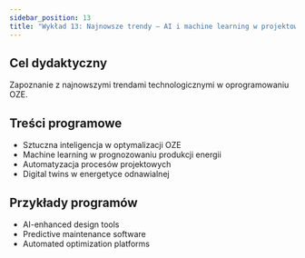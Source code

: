 ```yaml
---
sidebar_position: 13
title: "Wykład 13: Najnowsze trendy — AI i machine learning w projektowaniu OZE (1h)"
---
```


## Cel dydaktyczny

Zapoznanie z najnowszymi trendami technologicznymi w oprogramowaniu OZE.

## Treści programowe

- Sztuczna inteligencja w optymalizacji OZE
- Machine learning w prognozowaniu produkcji energii
- Automatyzacja procesów projektowych
- Digital twins w energetyce odnawialnej

## Przykłady programów

- AI-enhanced design tools
- Predictive maintenance software
- Automated optimization platforms



